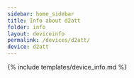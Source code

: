 ```yaml
---
sidebar: home_sidebar
title: Info about d2att
folder: info
layout: deviceinfo
permalink: /devices/d2att/
device: d2att
---
```

{% include templates/device_info.md %}
